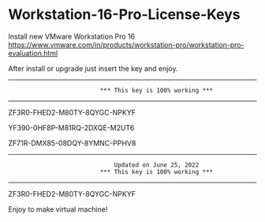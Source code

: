 # Workstation-16-Pro-License-Keys

Install new VMware Workstation Pro 16  
https://www.vmware.com/in/products/workstation-pro/workstation-pro-evaluation.html

After install or upgrade just insert the key and enjoy.

------------------------------------------------------------------------------------------------
                              *** This key is 100% working ***
------------------------------------------------------------------------------------------------
ZF3R0-FHED2-M80TY-8QYGC-NPKYF 

YF390-0HF8P-M81RQ-2DXQE-M2UT6

ZF71R-DMX85-08DQY-8YMNC-PPHV8

------------------------------------------------------------------------------------------------
                                  Updated on June 25, 2022 
                              *** This key is 100% working ***
------------------------------------------------------------------------------------------------
ZF3R0-FHED2-M80TY-8QYGC-NPKYF 

Enjoy to make virtual machine!

